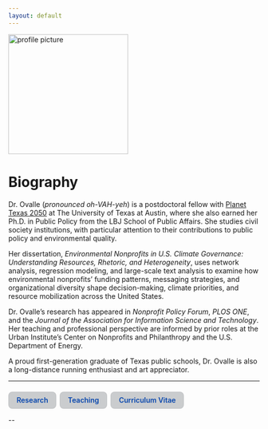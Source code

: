 ```yaml
---
layout: default
---
```


<img class="profile-float" src="{{ '/assets/images/gitprofile.jpg' | relative_url }}" alt="profile picture" width="240" height="240">

# Biography
Dr. Ovalle (_pronounced oh-VAH-yeh_) is a postdoctoral fellow with [Planet Texas 2050](https://planettexas2050.utexas.edu/) at The University of Texas at Austin, where she also earned her Ph.D. in Public Policy from the LBJ School of Public Affairs. She studies civil society institutions, with particular attention to their contributions to public policy and environmental quality.

Her dissertation, *Environmental Nonprofits in U.S. Climate Governance: Understanding Resources, Rhetoric, and Heterogeneity*, uses network analysis, regression modeling, and large-scale text analysis to examine how environmental nonprofits’ funding patterns, messaging strategies, and organizational diversity shape decision-making, climate priorities, and resource mobilization across the United States.

Dr. Ovalle’s research has appeared in *Nonprofit Policy Forum*, *PLOS ONE*, and the *Journal of the Association for Information Science and Technology*. Her teaching and professional perspective are informed by prior roles at the Urban Institute’s Center on Nonprofits and Philanthropy and the U.S. Department of Energy.

A proud first-generation graduate of Texas public schools, Dr. Ovalle is also a long-distance running enthusiast and art appreciator.

---
<!-- Navigation block -->
<nav style="margin-top: 1.5em; display: flex; flex-wrap: wrap; gap: 0.5em;">
  <a href="/research/" class="joyce-nav">Research</a>
  <a href="/publications/" class="joyce-nav">Teaching</a>
  <a href="/cv/" class="joyce-nav">Curriculum Vitae</a>
</nav>

<style>
.joyce-nav {
  display: inline-block;
  padding: 0.55em 1.1em;
  border-radius: 8px;
  text-decoration: none;
  background: #caccce;
  font-weight: 600;
  border: 1px solid rgba(0,0,0,0.05);

  /* force text color */
  color: #0645AD !important;
}
.joyce-nav:hover {
  background: #caccce;
  color: #0645AD !important; /* keep same color on hover */
}
</style>
--







